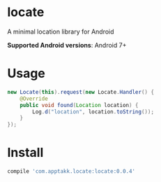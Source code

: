 locate
======

A minimal location library for Android

**Supported Android versions**: Android 7+

# Usage
```java
new Locate(this).request(new Locate.Handler() {
    @Override
    public void found(Location location) {
        Log.d("location", location.toString());
    }
});
```

# Install
```groovy
compile 'com.apptakk.locate:locate:0.0.4'
```


